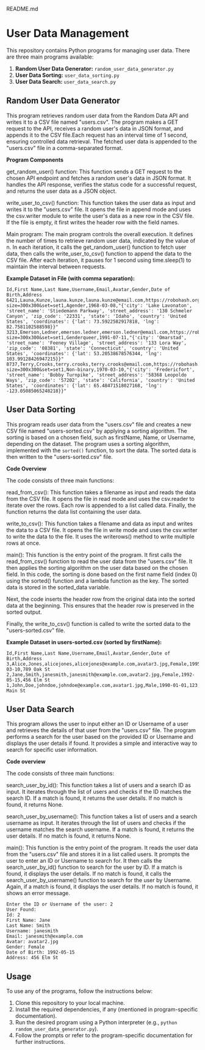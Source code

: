 README.md

# User Data Management

This repository contains Python programs for managing user data. There are three main programs available:

1. **Random User Data Generator:** `random_user_data_generator.py`
2. **User Data Sorting:** `user_data_sorting.py`
3. **User Data Search:** `user_data_search.py`

## Random User Data Generator

This program retrieves random user data from the Random Data API and writes it to a CSV file named "users.csv". The program makes a GET request to the API, receives a random user's data in JSON format, and appends it to the CSV file.Each request has an interval time of 1 second, ensuring controlled data retrieval. The fetched user data is appended to the "users.csv" file in a comma-separated format.

**Program Components**

get_random_user() function: This function sends a GET request to the chosen API endpoint and fetches a random user's data in JSON format. It handles the API response, verifies the status code for a successful request, and returns the user data as a JSON object.

write_user_to_csv() function: This function takes the user data as input and writes it to the "users.csv" file. It opens the file in append mode and uses the csv.writer module to write the user's data as a new row in the CSV file. If the file is empty, it first writes the header row with the field names.

Main program: The main program controls the overall execution. It defines the number of times to retrieve random user data, indicated by the value of n. In each iteration, it calls the get_random_user() function to fetch user data, then calls the write_user_to_csv() function to append the data to the CSV file. After each iteration, it pauses for 1 second using time.sleep(1) to maintain the interval between requests.

**Example Dataset in File (with comma separation):**

```
Id,First Name,Last Name,Username,Email,Avatar,Gender,Date of Birth,Address
6421,Launa,Kunze,launa.kunze,launa.kunze@email.com,https://robohash.org/magnieosvoluptatem.png?size=300x300&set=set1,Agender,1968-03-08,"{'city': 'Lake Lavonaton', 'street_name': 'Stiedemann Parkway', 'street_address': '130 Schmeler Canyon', 'zip_code': '22331', 'state': 'Idaho', 'country': 'United States', 'coordinates': {'lat': 73.5922582917818, 'lng': 82.7581102588598}}"
3213,Emerson,Ledner,emerson.ledner,emerson.ledner@email.com,https://robohash.org/deseruntipsamrepellendus.png?size=300x300&set=set1,Genderqueer,1991-07-11,"{'city': 'Omarstad', 'street_name': 'Feeney Village', 'street_address': '133 Lora Way', 'zip_code': '08381', 'state': 'Connecticut', 'country': 'United States', 'coordinates': {'lat': 53.20538678576344, 'lng': 103.99128426947215}}"
8737,Terry,Crooks,terry.crooks,terry.crooks@email.com,https://robohash.org/quasiundeest.png?size=300x300&set=set1,Non-binary,1970-03-10,"{'city': 'Fredericfort', 'street_name': 'Bobby Turnpike', 'street_address': '58368 Leopoldo Ways', 'zip_code': '57202', 'state': 'California', 'country': 'United States', 'coordinates': {'lat': 65.48471518027168, 'lng': -123.05085065248218}}"

```

## User Data Sorting

This program reads user data from the "users.csv" file and creates a new CSV file named "users-sorted.csv" by applying a sorting algorithm. The sorting is based on a chosen field, such as firstName, Name, or Username, depending on the dataset. The program uses a sorting algorithm, implemented with the `sorted()` function, to sort the data. The sorted data is then written to the "users-sorted.csv" file.

**Code Overview**

The code consists of three main functions:

read_from_csv(): This function takes a filename as input and reads the data from the CSV file. It opens the file in read mode and uses the csv.reader to iterate over the rows. Each row is appended to a list called data. Finally, the function returns the data list containing the user data.

write_to_csv(): This function takes a filename and data as input and writes the data to a CSV file. It opens the file in write mode and uses the csv.writer to write the data to the file. It uses the writerows() method to write multiple rows at once.

main(): This function is the entry point of the program. It first calls the read_from_csv() function to read the user data from the "users.csv" file. It then applies the sorting algorithm on the user data based on the chosen field. In this code, the sorting is done based on the first name field (index 0) using the sorted() function and a lambda function as the key. The sorted data is stored in the sorted_data variable.

Next, the code inserts the header row from the original data into the sorted data at the beginning. This ensures that the header row is preserved in the sorted output.

Finally, the write_to_csv() function is called to write the sorted data to the "users-sorted.csv" file.

**Example Dataset in users-sorted.csv (sorted by firstName):**

```
Id,First Name,Last Name,Username,Email,Avatar,Gender,Date of Birth,Address
3,Alice,Jones,alicejones,alicejones@example.com,avatar3.jpg,Female,1995-03-10,789 Oak St
2,Jane,Smith,janesmith,janesmith@example.com,avatar2.jpg,Female,1992-05-15,456 Elm St
1,John,Doe,johndoe,johndoe@example.com,avatar1.jpg,Male,1990-01-01,123 Main St
```

## User Data Search

This program allows the user to input either an ID or Username of a user and retrieves the details of that user from the "users.csv" file. The program performs a search for the user based on the provided ID or Username and displays the user details if found. It provides a simple and interactive way to search for specific user information.


**Code overview**

The code consists of three main functions:

search_user_by_id(): This function takes a list of users and a search ID as input. It iterates through the list of users and checks if the ID matches the search ID. If a match is found, it returns the user details. If no match is found, it returns None.

search_user_by_username(): This function takes a list of users and a search username as input. It iterates through the list of users and checks if the username matches the search username. If a match is found, it returns the user details. If no match is found, it returns None.

main(): This function is the entry point of the program. It reads the user data from the "users.csv" file and stores it in a list called users. It prompts the user to enter an ID or Username to search for. It then calls the search_user_by_id() function to search for the user by ID. If a match is found, it displays the user details. If no match is found, it calls the search_user_by_username() function to search for the user by Username. Again, if a match is found, it displays the user details. If no match is found, it shows an error message.


```
Enter the ID or Username of the user: 2
User Found:
Id: 2
First Name: Jane
Last Name: Smith
Username: janesmith
Email: janesmith@example.com
Avatar: avatar2.jpg
Gender: Female
Date of Birth: 1992-05-15
Address: 456 Elm St
```


## Usage

To use any of the programs, follow the instructions below:

1. Clone this repository to your local machine.
2. Install the required dependencies, if any (mentioned in program-specific documentation).
3. Run the desired program using a Python interpreter (e.g., `python random_user_data_generator.py`).
4. Follow the prompts or refer to the program-specific documentation for further instructions.

